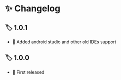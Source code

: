 # ✨ Changelog

## 🏷️ 1.0.1

- 🤝 Added android studio and other old IDEs support

## 🏷️ 1.0.0

- 🎉 First released
